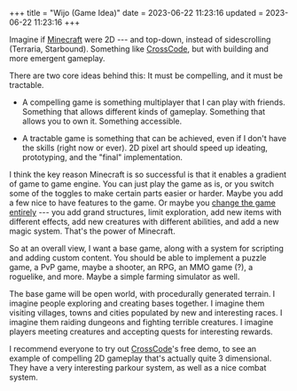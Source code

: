 +++
title = "Wijo (Game Idea)"
date = 2023-06-22 11:23:16
updated = 2023-06-22 11:23:16
+++

Imagine if [Minecraft](https://www.minecraft.net/en-us)
were 2D --- and top-down,
instead of sidescrolling (Terraria, Starbound).
Something like [CrossCode](http://cross-code.com/en/home),
but with building and more emergent gameplay.

There are two core ideas behind this:
It must be compelling, and it must be tractable.

- A compelling game is something multiplayer
that I can play with friends.
Something that allows different kinds of gameplay.
Something that allows you to own it.
Something accessible.

- A tractable game is something that can be achieved,
even if I don't have the skills (right now or ever).
2D pixel art should speed up ideating, prototyping,
and the "final" implementation.

I think the key reason Minecraft is so successful
is that it enables a gradient of game to game engine.
You can just play the game as is,
or you switch some of the toggles
to make certain parts easier or harder.
Maybe you add a few nice to have features to the game.
Or maybe you [change the game entirely](https://ctmrepository.com/index.php?action=viewMap&id=469)
--- you add grand structures, limit exploration,
add new items with different effects,
add new creatures with different abilities,
and add a new magic system.
That's the power of Minecraft.

So at an overall view, I want a base game,
along with a system for scripting and adding custom content.
You should be able to implement a puzzle game, a PvP game,
maybe a shooter, an RPG, an MMO game (?), a roguelike, and more.
Maybe a simple farming simulator as well.

The base game will be open world,
with procedurally generated terrain.
I imagine people exploring and creating bases together.
I imagine them visiting villages, towns and cities
populated by new and interesting races.
I imagine them raiding dungeons
and fighting terrible creatures.
I imagine players meeting creatures and
accepting quests for interesting rewards.

I recommend everyone to try out
[CrossCode](http://cross-code.com/en/home)'s free demo,
to see an example of compelling 2D gameplay
that's actually quite 3 dimensional.
They have a very interesting parkour system,
as well as a nice combat system.
